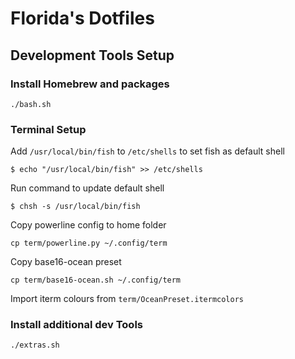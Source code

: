 # Florida's Dotfiles

## Development Tools Setup

### Install Homebrew and packages

`./bash.sh` 

### Terminal Setup

Add `/usr/local/bin/fish` to `/etc/shells` to set fish as default shell

```
$ echo "/usr/local/bin/fish" >> /etc/shells
```

Run command to update default shell

```
$ chsh -s /usr/local/bin/fish
```

Copy powerline config to home folder

```
cp term/powerline.py ~/.config/term
```

Copy base16-ocean preset
```
cp term/base16-ocean.sh ~/.config/term
```

Import iterm colours from `term/OceanPreset.itermcolors`

### Install additional dev Tools

`./extras.sh` 